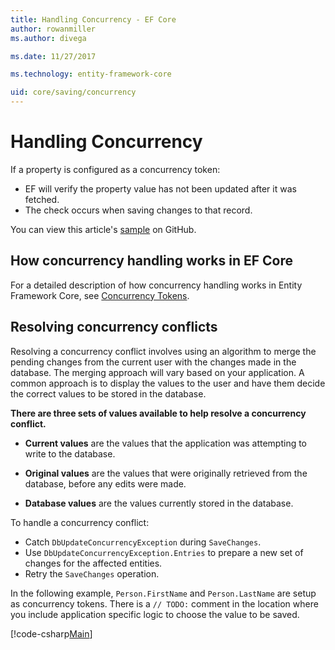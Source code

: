 ```yaml
---
title: Handling Concurrency - EF Core
author: rowanmiller
ms.author: divega

ms.date: 11/27/2017

ms.technology: entity-framework-core

uid: core/saving/concurrency
---
```

# Handling Concurrency

If a property is configured as a concurrency token:

* EF will verify the property value has not been updated after it was fetched.
* The check occurs when saving changes to that record.

You can view this article's [sample](https://github.com/aspnet/EntityFramework.Docs/tree/master/samples/core/Saving/Saving/Concurrency/) on GitHub.

## How concurrency handling works in EF Core

For a detailed description of how concurrency handling works in Entity Framework Core, see [Concurrency Tokens](xref:core/modeling/concurrency).

## Resolving concurrency conflicts

Resolving a concurrency conflict involves using an algorithm to merge the pending changes from the current user with the changes made in the database. The merging approach will vary based on your application. A common approach is to display the values to the user and have them decide the correct values to be stored in the database.

**There are three sets of values available to help resolve a concurrency conflict.**

* **Current values** are the values that the application was attempting to write to the database.

* **Original values** are the values that were originally retrieved from the database, before any edits were made.

* **Database values** are the values currently stored in the database.

To handle a concurrency conflict:

* Catch `DbUpdateConcurrencyException` during `SaveChanges`.
* Use `DbUpdateConcurrencyException.Entries` to prepare a new set of changes for the affected entities.
* Retry the `SaveChanges` operation.

In the following example, `Person.FirstName` and `Person.LastName` are setup as concurrency tokens. There is a `// TODO:` comment in the location where you include application specific logic to choose the value to be saved.

[!code-csharp[Main](../../../samples/core/Saving/Saving/Concurrency/Sample.cs?highlight=60-63)]
